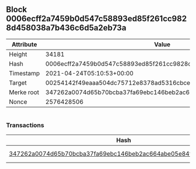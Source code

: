 ## Block 0006ecff2a7459b0d547c58893ed85f261cc9828d458038a7b436c6d5a2eb73a

Attribute | Value
--- | ---
Height | 34181
Hash | 0006ecff2a7459b0d547c58893ed85f261cc9828d458038a7b436c6d5a2eb73a
Timestamp | 2021-04-24T05:10:53+00:00
Target | 00254142f49eaaa504dc75712e8378ad5316cbcead634704b3734b6271167cc4
Merke root | 347262a0074d65b70bcba37fa69ebc146beb2ac664abe05e84fb4cc451a2c31e
Nonce | 2576428506

```

```

### Transactions

Hash | Amount
--- | ---
[347262a0074d65b70bcba37fa69ebc146beb2ac664abe05e84fb4cc451a2c31e](347262a0074d65b70bcba37fa69ebc146beb2ac664abe05e84fb4cc451a2c31e.md) | 10.00000000 SKEPTI 
